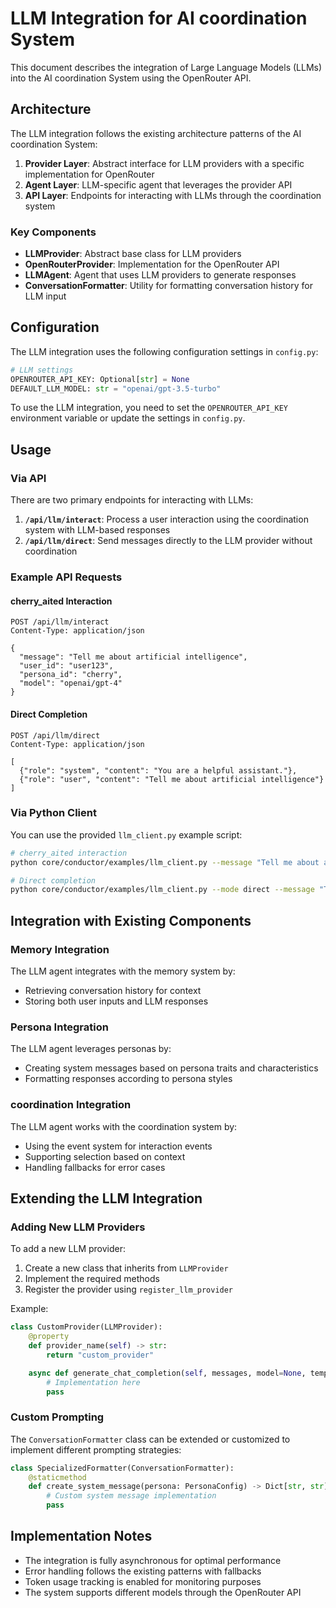 # LLM Integration for AI coordination System

This document describes the integration of Large Language Models (LLMs) into the AI coordination System using the OpenRouter API.

## Architecture

The LLM integration follows the existing architecture patterns of the AI coordination System:

1. **Provider Layer**: Abstract interface for LLM providers with a specific implementation for OpenRouter
2. **Agent Layer**: LLM-specific agent that leverages the provider API
3. **API Layer**: Endpoints for interacting with LLMs through the coordination system

### Key Components

- **LLMProvider**: Abstract base class for LLM providers
- **OpenRouterProvider**: Implementation for the OpenRouter API
- **LLMAgent**: Agent that uses LLM providers to generate responses
- **ConversationFormatter**: Utility for formatting conversation history for LLM input

## Configuration

The LLM integration uses the following configuration settings in `config.py`:

```python
# LLM settings
OPENROUTER_API_KEY: Optional[str] = None
DEFAULT_LLM_MODEL: str = "openai/gpt-3.5-turbo"
```

To use the LLM integration, you need to set the `OPENROUTER_API_KEY` environment variable or update the settings in `config.py`.

## Usage

### Via API

There are two primary endpoints for interacting with LLMs:

1. **`/api/llm/interact`**: Process a user interaction using the coordination system with LLM-based responses
2. **`/api/llm/direct`**: Send messages directly to the LLM provider without coordination

### Example API Requests

#### cherry_aited Interaction

```http
POST /api/llm/interact
Content-Type: application/json

{
  "message": "Tell me about artificial intelligence",
  "user_id": "user123",
  "persona_id": "cherry",
  "model": "openai/gpt-4"
}
```

#### Direct Completion

```http
POST /api/llm/direct
Content-Type: application/json

[
  {"role": "system", "content": "You are a helpful assistant."},
  {"role": "user", "content": "Tell me about artificial intelligence"}
]
```

### Via Python Client

You can use the provided `llm_client.py` example script:

```bash
# cherry_aited interaction
python core/conductor/examples/llm_client.py --message "Tell me about artificial intelligence" --persona-id "cherry"

# Direct completion
python core/conductor/examples/llm_client.py --mode direct --message "Tell me about artificial intelligence" --system "You are a helpful AI expert."
```

## Integration with Existing Components

### Memory Integration

The LLM agent integrates with the memory system by:

- Retrieving conversation history for context
- Storing both user inputs and LLM responses

### Persona Integration

The LLM agent leverages personas by:

- Creating system messages based on persona traits and characteristics
- Formatting responses according to persona styles

### coordination Integration

The LLM agent works with the coordination system by:

- Using the event system for interaction events
- Supporting selection based on context
- Handling fallbacks for error cases

## Extending the LLM Integration

### Adding New LLM Providers

To add a new LLM provider:

1. Create a new class that inherits from `LLMProvider`
2. Implement the required methods
3. Register the provider using `register_llm_provider`

Example:

```python
class CustomProvider(LLMProvider):
    @property
    def provider_name(self) -> str:
        return "custom_provider"

    async def generate_chat_completion(self, messages, model=None, temperature=0.7, max_tokens=None):
        # Implementation here
        pass
```

### Custom Prompting

The `ConversationFormatter` class can be extended or customized to implement different prompting strategies:

```python
class SpecializedFormatter(ConversationFormatter):
    @staticmethod
    def create_system_message(persona: PersonaConfig) -> Dict[str, str]:
        # Custom system message implementation
        pass
```

## Implementation Notes

- The integration is fully asynchronous for optimal performance
- Error handling follows the existing patterns with fallbacks
- Token usage tracking is enabled for monitoring purposes
- The system supports different models through the OpenRouter API
